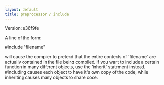 ```yaml
---
layout: default
title: preprocessor / include
---
```


Version: e36f9fe

A line of the form:

#include "filename"

will cause the compiler to pretend that the entire contents of 'filename'
are actually contained in the file being compiled.  If you want to include
a certain function in many different objects, use the 'inherit' statement
instead.  #including causes each object to have it's own copy of the
code, while inheriting causes many objects to share code.

